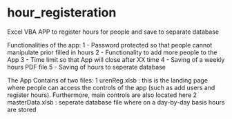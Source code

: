 # hour_registeration
Excel VBA APP to register hours for people and save to separate database

Functionalities of the app:
  1 - Password protected so that people cannot manipulate prior filled in hours
  2 - Functionality to add more people to the App 
  3 - Time limit so that App will close after XX time 
  4 - Saving of a weekly hours PDF file
  5 - Saving of hours to seperate database 
  
The App Contains of two files: 
1 urenReg.xlsb : this is the landing page where people can access the controls of the app (such as add users and register hours). Furthermore, main controls are also located here
2 masterData.xlsb : seperate database file where on a day-by-day basis hours are stored 






